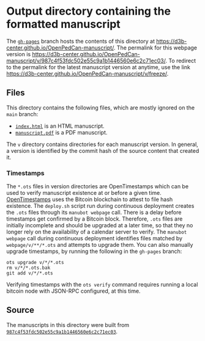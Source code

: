 # Output directory containing the formatted manuscript

The [`gh-pages`](https://github.com/d3b-center/OpenPedCan-manuscript/tree/gh-pages) branch hosts the contents of this directory at <https://d3b-center.github.io/OpenPedCan-manuscript/>.
The permalink for this webpage version is <https://d3b-center.github.io/OpenPedCan-manuscript/v/987c4f53fdc502e55c9a1b1446560e6c2c71ec03/>.
To redirect to the permalink for the latest manuscript version at anytime, use the link <https://d3b-center.github.io/OpenPedCan-manuscript/v/freeze/>.

## Files

This directory contains the following files, which are mostly ignored on the `main` branch:

+ [`index.html`](index.html) is an HTML manuscript.
+ [`manuscript.pdf`](manuscript.pdf) is a PDF manuscript.

The `v` directory contains directories for each manuscript version.
In general, a version is identified by the commit hash of the source content that created it.

### Timestamps

The `*.ots` files in version directories are OpenTimestamps which can be used to verify manuscript existence at or before a given time.
[OpenTimestamps](https://opentimestamps.org/) uses the Bitcoin blockchain to attest to file hash existence.
The `deploy.sh` script run during continuous deployment creates the `.ots` files through its `manubot webpage` call.
There is a delay before timestamps get confirmed by a Bitcoin block.
Therefore, `.ots` files are initially incomplete and should be upgraded at a later time, so that they no longer rely on the availability of a calendar server to verify.
The `manubot webpage` call during continuous deployment identifies files matched by `webpage/v/**/*.ots` and attempts to upgrade them.
You can also manually upgrade timestamps, by running the following in the `gh-pages` branch:

```shell
ots upgrade v/*/*.ots
rm v/*/*.ots.bak
git add v/*/*.ots
```

Verifying timestamps with the `ots verify` command requires running a local bitcoin node with JSON-RPC configured, at this time.

## Source

The manuscripts in this directory were built from
[`987c4f53fdc502e55c9a1b1446560e6c2c71ec03`](https://github.com/d3b-center/OpenPedCan-manuscript/commit/987c4f53fdc502e55c9a1b1446560e6c2c71ec03).
